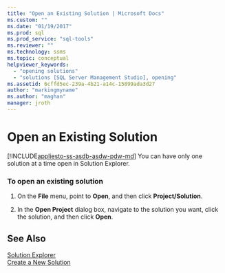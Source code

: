 ```yaml
---
title: "Open an Existing Solution | Microsoft Docs"
ms.custom: ""
ms.date: "01/19/2017"
ms.prod: sql
ms.prod_service: "sql-tools"
ms.reviewer: ""
ms.technology: ssms
ms.topic: conceptual
helpviewer_keywords: 
  - "opening solutions"
  - "solutions [SQL Server Management Studio], opening"
ms.assetid: 6cffd5ec-239a-4b21-a14c-15899ada3d27
author: "markingmyname"
ms.author: "maghan"
manager: jroth
---
```

# Open an Existing Solution
[!INCLUDE[appliesto-ss-asdb-asdw-pdw-md](../../includes/appliesto-ss-asdb-asdw-pdw-md.md)]
You can have only one solution at a time open in Solution Explorer.  
  
### To open an existing solution  
  
1.  On the **File** menu, point to **Open**, and then click **Project/Solution**.  
  
2.  In the **Open Project** dialog box, navigate to the solution you want, click the solution, and then click **Open**.  
  
## See Also  
[Solution Explorer](../../ssms/solution/solution-explorer.md)  
[Create a New Solution](../../ssms/solution/create-a-new-solution.md)  
  
